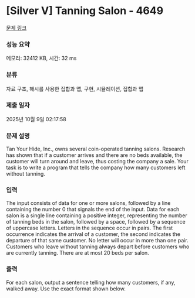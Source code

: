 # [Silver V] Tanning Salon - 4649 

[문제 링크](https://www.acmicpc.net/problem/4649) 

### 성능 요약

메모리: 32412 KB, 시간: 32 ms

### 분류

자료 구조, 해시를 사용한 집합과 맵, 구현, 시뮬레이션, 집합과 맵

### 제출 일자

2025년 10월 9일 02:17:58

### 문제 설명

<p>Tan Your Hide, Inc., owns several coin-operated tanning salons. Research has shown that if a customer arrives and there are no beds available, the customer will turn around and leave, thus costing the company a sale. Your task is to write a program that tells the company how many customers left without tanning.</p>

### 입력 

 <p>The input consists of data for one or more salons, followed by a line containing the number 0 that signals the end of the input. Data for each salon is a single line containing a positive integer, representing the number of tanning beds in the salon, followed by a space, followed by a sequence of uppercase letters. Letters in the sequence occur in pairs. The first occurrence indicates the arrival of a customer, the second indicates the departure of that same customer. No letter will occur in more than one pair. Customers who leave without tanning always depart before customers who are currently tanning. There are at most 20 beds per salon.</p>

### 출력 

 <p>For each salon, output a sentence telling how many customers, if any, walked away. Use the exact format shown below.</p>


